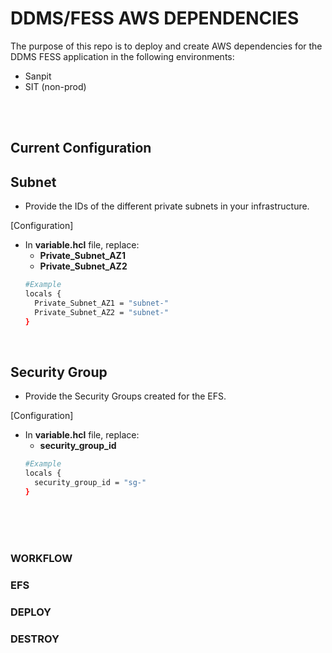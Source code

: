 # DDMS/FESS AWS DEPENDENCIES
The purpose of this repo is to deploy and create AWS dependencies for the DDMS FESS application in the following environments:
- Sanpit
- SIT (non-prod)

<br />
<br />



## Current Configuration

## Subnet
- Provide the IDs of the different private subnets in your infrastructure.

[Configuration] <br />
- In **variable.hcl** file, replace:
  -  **Private_Subnet_AZ1**
  -  **Private_Subnet_AZ2** 
  ```bash
  #Example
  locals {
    Private_Subnet_AZ1 = "subnet-"
    Private_Subnet_AZ2 = "subnet-"
  }
  ```

<br />

## Security Group
- Provide the Security Groups created for the EFS. 

[Configuration] <br />
- In **variable.hcl** file, replace:
  -  **security_group_id**
  ```bash
  #Example
  locals {
    security_group_id = "sg-"
  }
  ```

<br />
<br />
<br />


### WORKFLOW

### EFS

### DEPLOY


### DESTROY


